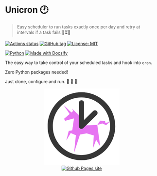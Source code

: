 # Unicron :clock1:
> Easy scheduler to run tasks exactly once per day and retry at intervals if a task fails :repeat_one::hourglass_flowing_sand::unicorn:

[![Actions status](https://github.com/MichaelCurrin/unicron/workflows/Python%20application/badge.svg)](https://github.com/MichaelCurrin/unicron/actions)
[![GitHub tag](https://img.shields.io/github/tag/MichaelCurrin/unicron.svg)](https://GitHub.com/MichaelCurrin/unicron/tags/)
[![License: MIT](https://img.shields.io/badge/License-MIT-blue.svg)](https://github.com/MichaelCurrin/unicron/#license)

[![Python](https://img.shields.io/badge/python->=3.6-blue.svg?logo=python)](https://python.org/)
[![Made with Docsify](https://img.shields.io/badge/docs-docsify.js-blue.svg)](https://docsify.js.org/)

The easy way to take control of your scheduled tasks and hook into `cron`.

Zero Python packages needed! 

Just clone, configure and run. :snake: :tada: :unicorn:


<div align="center">
    <a href="https://michaelcurrin.github.io/unicron/">
        <img width="250" src="docs/_media/logo.png" alt="Unicron logo">
        <br>
        <img src="https://img.shields.io/badge/docs-Learn_more-f967f9?style=for-the-badge" alt="Github Pages site"/>
    </a>
</div>
